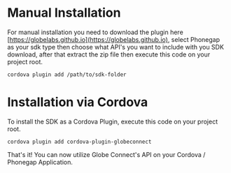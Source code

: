 # Manual Installation

For manual installation you need to download the plugin here [https://globelabs.github.io](https://globelabs.github.io), select Phonegap as your sdk type then choose what API's you want to include with you SDK download, after that extract the zip file then execute this code on your project root.

```
cordova plugin add /path/to/sdk-folder
```

# Installation via Cordova

To install the SDK as a Cordova Plugin, execute this code on your project root.

```
cordova plugin add cordova-plugin-globeconnect
```

That's it! You can now utilize Globe Connect's API on your Cordova / Phonegap Application.
